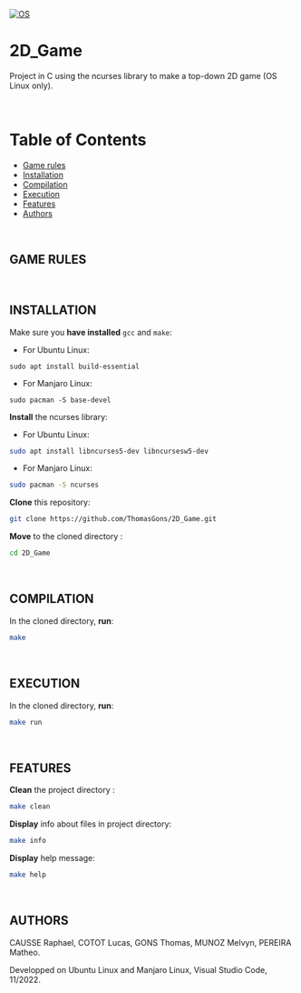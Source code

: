 [![OS](https://img.shields.io/badge/os-linux-blue.svg)](https://shields.io/)

# 2D_Game

Project in C using the ncurses library to make a top-down 2D game (OS Linux only).

<br>

# Table of Contents
 
- [Game rules](#game-rules)
- [Installation](#installation)
- [Compilation](#compilation)
- [Execution](#execution)
- [Features](#features)
- [Authors](#authors)

<br>

## GAME RULES



<br>

## INSTALLATION

Make sure you **have installed** `gcc` and `make`:
* For Ubuntu Linux:
```
sudo apt install build-essential
```
* For Manjaro Linux:
```
sudo pacman -S base-devel
```
**Install** the ncurses library:
* For Ubuntu Linux: 
```sh
sudo apt install libncurses5-dev libncursesw5-dev
```
* For Manjaro Linux:
```sh
sudo pacman -S ncurses
```
**Clone** this repository:
```sh
git clone https://github.com/ThomasGons/2D_Game.git
```
**Move** to the cloned directory :
```sh
cd 2D_Game
```
<br>

## COMPILATION

In the cloned directory, **run**:
```sh
make
```
<br>

## EXECUTION

In the cloned directory, **run**:
```sh
make run
```
<br>

## FEATURES

**Clean** the project directory :
```sh
make clean
```
**Display** info about files in project directory:
```sh
make info
```
**Display** help message:
```sh
make help
```
<br>

## AUTHORS

CAUSSE Raphael, COTOT Lucas, GONS Thomas, MUNOZ Melvyn, PEREIRA Matheo.

Developped on Ubuntu Linux and Manjaro Linux, Visual Studio Code, 11/2022.